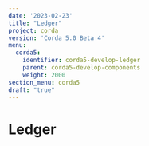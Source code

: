 ```yaml
---
date: '2023-02-23'
title: "Ledger"
project: corda
version: 'Corda 5.0 Beta 4'
menu:
  corda5:
    identifier: corda5-develop-ledger
    parent: corda5-develop-components
    weight: 2000
section_menu: corda5
draft: "true"
---
```

# Ledger